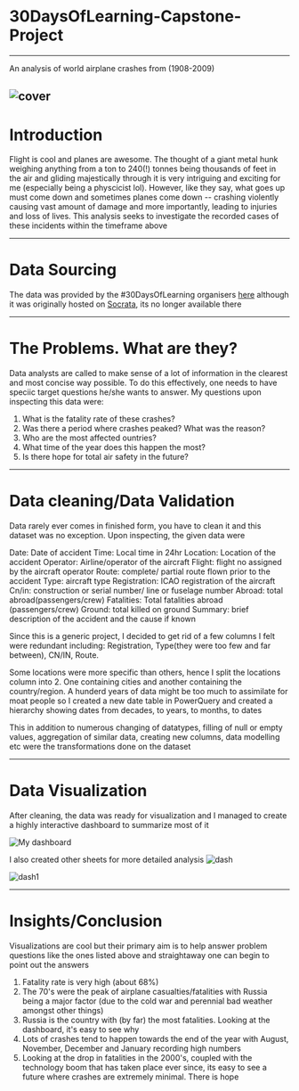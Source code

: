 # 30DaysOfLearning-Capstone-Project
---
An analysis of world airplane crashes from (1908-2009)


![cover](https://user-images.githubusercontent.com/107079747/180192568-9347e59c-746f-4147-ad4b-368e47ae3cdf.JPG)
----

# Introduction
 Flight is cool and planes are awesome. The thought of a giant metal hunk weighing anything from a ton to 240(!) tonnes being thousands of feet in the air and gliding majestically through it is very intriguing and exciting for me (especially being a physcicist lol). However, like they say, what goes up must come down and sometimes planes come down -- crashing violently causing vast amount of damage and more importantly, leading to injuries and loss of lives. This analysis seeks to investigate the recorded cases of these incidents within the timeframe above

----
# Data Sourcing
The data was provided by the #30DaysOfLearning organisers [here](https://github.com/theoyinbooke/30Days-of-Learning-Data-Analysis-Using-Power-BI-for-Students/blob/main/Airline%20Project/Airplane_Crashes_and_Fatalities_Since_1908.csv) although it was originally hosted on [Socrata](https://opendata.socrata.com/Government/Airplane-Crashes-and-Fatalities-Since-1908/q2te-8cvq), its no longer available there

----
# The Problems. What are they?
Data analysts are called to make sense of a lot of information in the clearest and most concise way possible. To do this effectively, one needs to have speciic target questions he/she wants to answer. My questions upon inspecting this data were:
1. What is the fatality rate of these crashes?
2. Was there a period where crashes peaked? What was the reason?
3. Who are the most affected ountries?
4. What time of the year does this happen the most?
5. Is there hope for total air safety in the future? 
----
# Data cleaning/Data Validation
Data rarely ever comes in finished form, you have to clean it and this dataset was no exception. Upon inspecting, the given data were

Date: Date of accident
Time: Local time in 24hr
Location: Location of the accident
Operator: Airline/operator of the aircraft
Flight: flight no assigned by the aircraft operator
Route: complete/ partial route flown prior to the accident
Type: aircraft type
Registration: ICAO registration of the aircraft
Cn/in: construction or serial number/ line or fuselage number
Abroad: total abroad(passengers/crew)
Fatalities: Total fatalities abroad (passengers/crew)
Ground: total killed on ground
Summary: brief description of the accident and the cause if known

Since this is a generic project, I decided to get rid of a few columns I felt were redundant including: Registration, Type(they were too few and far between), CN/IN, Route.

Some locations were more specific than others, hence I split the locations column into 2. One containing cities and another containing the country/region.
A hunderd years of data might be too much to assimilate for moat people so I created a new date table in PowerQuery and created a hierarchy showing dates from decades, to years, to months, to dates

This in addition to numerous changing of datatypes, filling of null or empty values, aggregation of similar data, creating new columns, data modelling etc were the transformations done on the dataset 

----
# Data Visualization
 After cleaning, the data was ready for visualization and I managed to create a highly interactive dashboard to summarize most of it 
 
 ![My dashboard](https://user-images.githubusercontent.com/107079747/180208531-3d4c977a-0863-4def-816b-7cadff9b6d96.JPG)
 
 I also created other sheets for more detailed analysis
 ![dash](https://user-images.githubusercontent.com/107079747/180208402-54af70e0-9a55-4211-a55c-e48147aeb69d.JPG)
 
 
 ![dash1](https://user-images.githubusercontent.com/107079747/180208491-cc7c6d3a-ed2b-43a0-b966-0298d1799a00.JPG)

----
# Insights/Conclusion

Visualizations are cool but their primary aim is to help answer problem questions like the ones listed above and straightaway one can begin to point out the answers 
1. Fatality rate is very high (about 68%)
2. The 70's were the peak of airplane casualties/fatalities with Russia being a major factor (due to the cold war and perennial bad weather amongst other things)
3. Russia is the country with (by far) the most fatalities. Looking at the dashboard, it's easy to see why
4. Lots of crashes tend to happen towards the end of the year with August, November, December and January recording high numbers
5. Looking at the drop in fatalities in the 2000's, coupled with the technology boom that has taken place ever since, its easy to see a future where crashes are extremely minimal. There is hope

